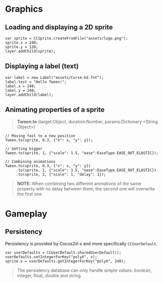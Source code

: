 # Graphics

## Loading and displaying a 2D sprite

```
var sprite = CCSprite.createFromFile("assets/logo.png");
sprite.x = 240;
sprite.y = 120;
layer.addChild(sprite);
```

## Displaying a label (text)

```
var label = new Label("assets/Curse-hd.fnt");
label.text = "Hello Tween!";
label.x = 240;
label.y = 240;
layer.addChild(label);
```

## Animating properties of a sprite

> **Tween.to** (target:Object, duration:Number, params:Dictionary \<String Object\>)

```
// Moving fast to a new position
Tween.to(sprite, 0.3, {"x": x, "y": y});

// Getting bigger
Tween.to(sprite, 1, {"scale": 1.5, "ease":EaseType.EASE_OUT_ELASTIC});

// Combining animations
Tween.to(sprite, 0.3, {"x": x, "y": y})
     .to(sprite, 1, {"scale": 1.5, "ease":EaseType.EASE_OUT_ELASTIC})
     .to(sprite, 2, {"scale": 1, "delay": 1});
```

> **NOTE:** When combining two different animations of the same property with no delay between them, the second one will overwrite the first one.

# Gameplay

## Persistency

Persistency is provided by Cocos2d-x and more specifically `CCUserDefault`.

```
var userDefaults = CCUserDefault.sharedUserDefault();
userDefaults.setIntegerForKey("polyX", x);
sprite.x = userDefaults.getIntegerForKey("polyX", 240);
```

> The persistency database can only handle simple values: boolean, integer, float, double and string.
